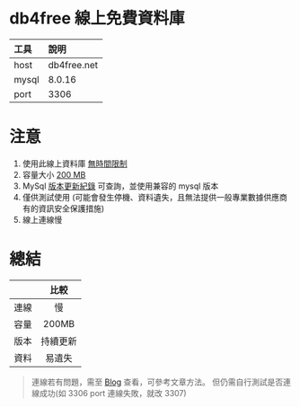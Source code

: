 # db4free 線上免費資料庫 


|工具|說明|
|:--|:--|
|host | db4free.net |
|mysql | 8.0.16 |
|port | 3306 |

# 注意

1. 使用此線上資料庫 <u>無時間限制</u>
2. 容量大小 <u>200 MB</u>
3. MySql [版本更新紀錄](https://www.db4free.net/history.php) 可查詢，並使用兼容的 mysql 版本
4. 僅供測試使用 (可能會發生停機、資料遺失，且無法提供一般專業數據供應商有的資訊安全保護措施)
5. 線上連線慢

# 總結

||比較|
|--|:--:|
|連線| 慢 |
|容量| 200MB |
|版本| 持續更新 |
|資料| 易遺失 |

> 連線若有問題，需至 [Blog](https://www.db4free.net/blog.php) 查看，可參考文章方法。
> 但仍需自行測試是否連線成功(如 3306 port 連線失敗，就改 3307)